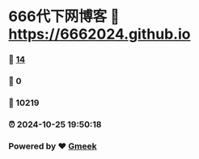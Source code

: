 # 666代下网博客 :link: https://6662024.github.io 
### :page_facing_up: [14](https://6662024.github.io/tag.html) 
### :speech_balloon: 0 
### :hibiscus: 10219 
### :alarm_clock: 2024-10-25 19:50:18 
### Powered by :heart: [Gmeek](https://github.com/Meekdai/Gmeek)
